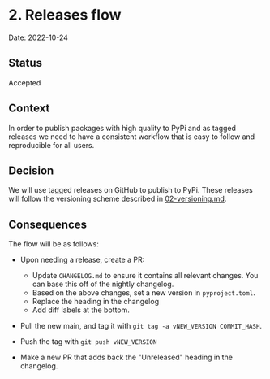 # 2. Releases flow

Date: 2022-10-24

## Status

Accepted

## Context

In order to publish packages with high quality to PyPi and as tagged releases we need to have a consistent workflow that
is easy to follow and reproducible for all users.

## Decision

We will use tagged releases on GitHub to publish to PyPi. These releases will follow the versioning scheme described in
[02-versioning.md](02-versioning.md).

## Consequences

The flow will be as follows:

* Upon needing a release, create a PR:
  * Update `CHANGELOG.md` to ensure it contains all relevant changes. You can base this off of the nightly changelog.
  * Based on the above changes, set a new version in `pyproject.toml`.
  * Replace the heading in the changelog
  * Add diff labels at the bottom.

* Pull the new main, and tag it with `git tag -a vNEW_VERSION COMMIT_HASH`.
* Push the tag with `git push vNEW_VERSION`
* Make a new PR that adds back the "Unreleased" heading in the changelog.

